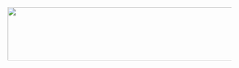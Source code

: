 
<a href="https://github.com/devxb/gitanimals">
  <img
    src="https://render.gitanimals.org/lines/keemzleun"
    width="600"
    height="120"
  />
</a>
  
